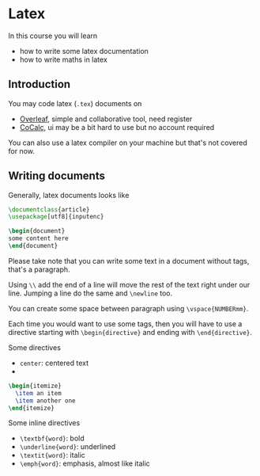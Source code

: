 # Latex

In this course you will learn

* how to write some latex documentation
* how to write maths in latex

## Introduction

You may code latex (`.tex`) documents on

* [Overleaf](https://www.overleaf.com/), simple and collaborative tool, need register
* [CoCalc](https://cocalc.com/), ui may be a bit hard to use but no account required

You can also use a latex compiler on your machine
but that's not covered for now.

## Writing documents

Generally, latex documents looks like

```latex
\documentclass{article}
\usepackage[utf8]{inputenc}

\begin{document}
some content here
\end{document}
```

Please take note that you can write some text
in a document without tags, that's a paragraph.

Using ``\\`` add the end of a line will move
the rest of the text right under our line.
Jumping a line do the same and ``\newline``
too.

You can create some space between paragraph
using ``\vspace{NUMBERmm}``.

Each time you would want to use some tags, then
you will have to use a directive starting with
``\begin{directive}`` and ending with `\end{directive}`.

Some directives

* ``center``: centered text
*
```latex
\begin{itemize}
  \item an item
  \item another one
\end{itemize}
```

Some inline directives

* ``\textbf{word}``: bold
* ``\underline{word}``: underlined
* ``\textit{word}``: italic
* ``\emph{word}``: emphasis, almost like italic
